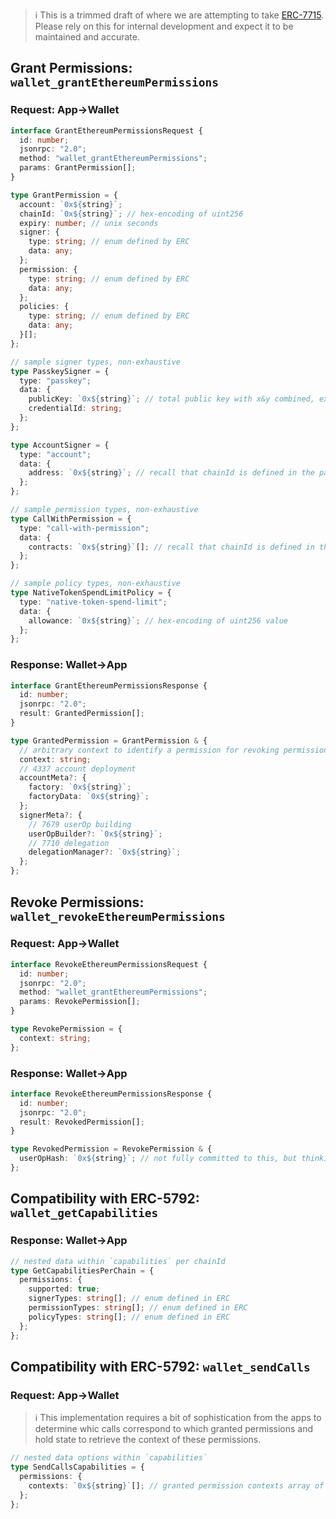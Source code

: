 > :information_source: This is a trimmed draft of where we are attempting to take [ERC-7715](https://eip.tools/eip/7715). Please rely on this for internal development and expect it to be maintained and accurate.

## Grant Permissions: `wallet_grantEthereumPermissions`

### Request: App→Wallet

```typescript
interface GrantEthereumPermissionsRequest {
  id: number;
  jsonrpc: "2.0";
  method: "wallet_grantEthereumPermissions";
  params: GrantPermission[];
}

type GrantPermission = {
  account: `0x${string}`;
  chainId: `0x${string}`; // hex-encoding of uint256
  expiry: number; // unix seconds
  signer: {
    type: string; // enum defined by ERC
    data: any;
  };
  permission: {
    type: string; // enum defined by ERC
    data: any;
  };
  policies: {
    type: string; // enum defined by ERC
    data: any;
  }[];
};

// sample signer types, non-exhaustive
type PasskeySigner = {
  type: "passkey";
  data: {
    publicKey: `0x${string}`; // total public key with x&y combined, expected length 64-bytes
    credentialId: string;
  };
};

type AccountSigner = {
  type: "account";
  data: {
    address: `0x${string}`; // recall that chainId is defined in the parent GrantPermission object
  };
};

// sample permission types, non-exhaustive
type CallWithPermission = {
  type: "call-with-permission";
  data: {
    contracts: `0x${string}`[]; // recall that chainId is defined in the parent GrantPermission object
  };
};

// sample policy types, non-exhaustive
type NativeTokenSpendLimitPolicy = {
  type: "native-token-spend-limit";
  data: {
    allowance: `0x${string}`; // hex-encoding of uint256 value
  };
};
```

### Response: Wallet→App

```typescript
interface GrantEthereumPermissionsResponse {
  id: number;
  jsonrpc: "2.0";
  result: GrantedPermission[];
}

type GrantedPermission = GrantPermission & {
  // arbitrary context to identify a permission for revoking permissions or submitting userOps, can contain non-identifying data as well
  context: string;
  // 4337 account deployment
  accountMeta?: {
    factory: `0x${string}`;
    factoryData: `0x${string}`;
  };
  signerMeta?: {
    // 7679 userOp building
    userOpBuilder?: `0x${string}`;
    // 7710 delegation
    delegationManager?: `0x${string}`;
  };
};
```

## Revoke Permissions: `wallet_revokeEthereumPermissions`

### Request: App→Wallet

```typescript
interface RevokeEthereumPermissionsRequest {
  id: number;
  jsonrpc: "2.0";
  method: "wallet_grantEthereumPermissions";
  params: RevokePermission[];
}

type RevokePermission = {
  context: string;
};
```

### Response: Wallet→App

```typescript
interface RevokeEthereumPermissionsResponse {
  id: number;
  jsonrpc: "2.0";
  result: RevokedPermission[];
}

type RevokedPermission = RevokePermission & {
  userOpHash: `0x${string}`; // not fully committed to this, but thinking we help dapps detect when permission revokation confirms onchain
};
```

## Compatibility with ERC-5792: `wallet_getCapabilities`

### Response: Wallet→App

```typescript
// nested data within `capabilities` per chainId
type GetCapabilitiesPerChain = {
  permissions: {
    supported: true;
    signerTypes: string[]; // enum defined in ERC
    permissionTypes: string[]; // enum defined in ERC
    policyTypes: string[]; // enum defined in ERC
  };
};
```

## Compatibility with ERC-5792: `wallet_sendCalls`

### Request: App→Wallet

> :information_source: This implementation requires a bit of sophistication from the apps to determine whic calls correspond to which granted permissions and hold state to retrieve the context of these permissions.

```typescript
// nested data options within `capabilities`
type SendCallsCapabilities = {
  permissions: {
    contexts: `0x${string}`[]; // granted permission contexts array of equal length with calls array used for per-call validation
  };
};
```

